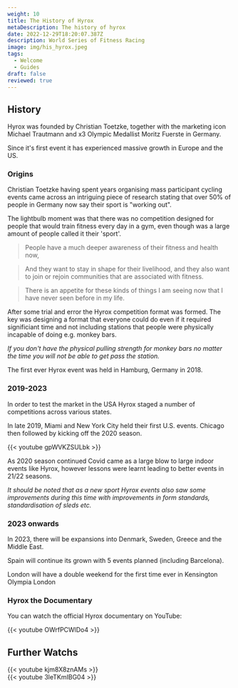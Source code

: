 ```yaml
---
weight: 10
title: The History of Hyrox
metaDescription: The history of hyrox
date: 2022-12-29T18:20:07.387Z
description: World Series of Fitness Racing
image: img/his_hyrox.jpeg
tags:
  - Welcome
  - Guides
draft: false
reviewed: true
---
```

## History

Hyrox was f﻿ounded by Christian Toetzke, together with the marketing icon Michael Trautmann and x3 Olympic Medallist Moritz Fuerste in Germany. 

Since it's first event it has experienced massive growth in Europe and the US.

### Origins

Christian Toetzke having spent years organising mass participant cycling events came across an intriguing piece of research stating that over 50% of people in Germany now say their sport is "working out". 

The lightbulb moment was that there was no competition designed for people that would train fitness every day in a gym, even though was a large amount of people called it their 'sport'.

> People have a much deeper awareness of their fitness and health now,


> And they want to stay in shape for their livelihood, and they also want to join or rejoin communities that are associated with fitness.

> There is an appetite for these kinds of things I am seeing now that I have never seen before in my life.

After some trial and error the Hyrox competition format was formed. The key was designing a format that everyone could do even if it required significiant time and not including stations that people were physically incapable of doing e.g. monkey bars. 

*If you don't have the physical pulling strength for monkey bars no matter the time you will not be able to get pass the station.*

The first ever Hyrox event was held in Hamburg, Germany in 2018.


### 2019-2023

In order to test the market in the USA Hyrox staged a number of competitions across various states. 

In late 2019, Miami and New York City held their first U.S. events. Chicago then followed by kicking off the 2020 season.

<div class="img-m">{{< youtube gpWVKZSULbk >}}</div>

As 2020 season continued Covid came as a large blow to large indoor events like Hyrox, however lessons were learnt leading to better events in 21/22 seasons. 

*It should be noted that as a new sport Hyrox events also saw some improvements during this time with improvements in form standards, standardisation of sleds etc.*

### 2023 onwards

In 2023, there will be expansions into Denmark, Sweden, Greece and the Middle East. 

Spain will continue its grown with 5 events planned (including Barcelona).

London will have a double weekend for the first time ever in Kensington Olympia London

### Hyrox the Documentary

You can watch the official Hyrox documentary on YouTube:

<div class="img-m">{{< youtube OWrfPCWlDo4 >}}</div>

## Further Watchs

<div class="img-s">{{< youtube kjm8X8znAMs >}}</div>

<div class="img-s">{{< youtube 3leTKmIBG04 >}}</div>